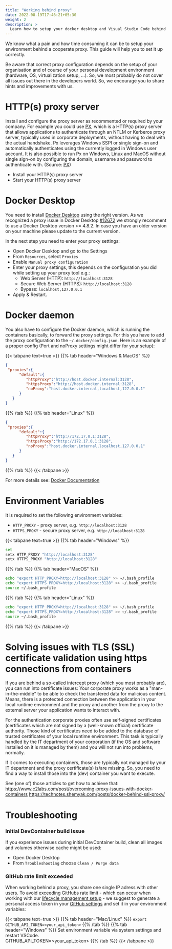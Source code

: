```yaml
---
title: "Working behind proxy"
date: 2022-08-19T17:46:21+05:30
weight: 2
description: >
  Learn how to setup your docker desktop and Visual Studio Code behind a coorperate proxy.
---
```


We know what a pain and how time consuming it can be to setup your environment behind a cooperate proxy. This guide will help you to set it up correctly.

Be aware that correct proxy configuration depends on the setup of your organisation and of course of your personal development environment (hardware, OS, virtualization setup, ...). So, we most probably do not cover all issues out there in the developers world. So, we encourage you to share hints and improvements with us.

# HTTP(s) proxy server

Install and configure the proxy server as recommented or required by your company. For example you could use [PX](https://github.com/genotrance/px), which is a HTTP(s) proxy server that allows applications to authenticate through an NTLM or Kerberos proxy server, typically used in corporate deployments, without having to deal with the actual handshake. Px leverages Windows SSPI or single sign-on and automatically authenticates using the currently logged in Windows user account. It is also possible to run Px on Windows, Linux and MacOS without single sign-on by configuring the domain, username and password to authenticate with. (Source: [PX](https://github.com/genotrance/px))

- Install your HTTP(s) proxy server
- Start your HTTP(s) proxy server

# Docker Desktop

You need to install [Docker Desktop](https://www.docker.com/get-started/) using the right version.
As we recognized a proxy issue in Docker Desktop [#12672](https://github.com/docker/for-win/issues/12672) we strongly recomment to use a Docker Desktop version >= 4.8.2. In case you have an older version on your machine please update to the current version.

In the next step you need to enter your proxy settings:

- Open Docker Desktop and go to the Settings
- From `Resources`, select `Proxies`
- Enable `Manual proxy configuration`
- Enter your proxy settings, this depends on the configuration you did while setting up your proxy tool e.g.:
  - Web Server (HTTP): `http://localhost:3128`
  - Secure Web Server (HTTPS): `http://localhost:3128`
  - Bypass: `localhost,127.0.0.1`
- Apply & Restart.

# Docker daemon

You also have to configure the Docker daemon, which is running the containers basically, to forward the proxy settings. For this you have to add the proxy configuration to the `~/.docker/config.json`. Here is an example of a proper config (Port and noProxy settings might differ for your setup):

   {{< tabpane text=true >}}
   {{% tab header="Windows & MacOS" %}}

   ```json
   {
    "proxies":{
         "default":{
            "httpProxy":"http://host.docker.internal:3128",
            "httpsProxy":"http://host.docker.internal:3128",
            "noProxy":"host.docker.internal,localhost,127.0.0.1"
         }
      }
   }
   ```

   {{% /tab %}}
   {{% tab header="Linux" %}}

   ```json
   {
    "proxies":{
         "default":{
            "httpProxy":"http://172.17.0.1:3128",
            "httpsProxy":"http://172.17.0.1:3128",
            "noProxy":"host.docker.internal,localhost,127.0.0.1"
         }
      }
   }
   ```

   {{% /tab %}}
   {{< /tabpane >}}

For more details see: [Docker Documentation](https://docs.docker.com/network/proxy/)

# Environment Variables

It is required to set the following environment variables:

- `HTTP_PROXY` - proxy server, e.g. `http://localhost:3128`
- `HTTPS_PROXY` - secure proxy server, e.g. `http://localhost:3128`

{{< tabpane text=true >}}
{{% tab header="Windows" %}}

```bash
set
setx HTTP_PROXY "http://localhost:3128"
setx HTTPS_PROXY "http://localhost:3128"
```

{{% /tab %}}
{{% tab header="MacOS" %}}

```bash
echo "export HTTP_PROXY=http://localhost:3128" >> ~/.bash_profile
echo "export HTTPS_PROXY=http://localhost:3128" >> ~/.bash_profile
source ~/.bash_profile
```

{{% /tab %}}
{{% tab header="Linux" %}}

```bash
echo "export HTTP_PROXY=http://localhost:3128" >> ~/.bash_profile
echo "export HTTPS_PROXY=http://localhost:3128" >> ~/.bash_profile
source ~/.bash_profile
```

{{% /tab %}}
{{< /tabpane >}}

# Solving issues with TLS (SSL) certificate validation using https connections from containers

If you are behind a so-called intercept proxy (which you most probably are), you can run into certificate issues:
Your corporate proxy works as a "man-in-the-middle" to be able to check the transfered data for malicious content.
Means, there is a protected connection between the application in your local runtime environment and the proxy and
another from the proxy to the external server your application wants to interact with.

For the authentication corporate proxies often use self-signed certificates (certificates which are not signed by
a (well-known official) certificate authority. Those kind of certificates need to be added to the database of
trusted certificates of your local runtime environment. This task is typically handled by the IT department of
your corporation (if the OS and software installed on it is managed by them) and you will not run into problems,
normally.

If it comes to executing containers, those are typically not managed by your IT department and the proxy certificate(s)
is/are missing. So, you need to find a way to install those into the (dev) container you want to execute.

See (one of) those articles to get how to achieve that:
<https://www.c2labs.com/post/overcoming-proxy-issues-with-docker-containers>
<https://technotes.shemyak.com/posts/docker-behind-ssl-proxy/>

# Troubleshooting

### Initial DevContainer build issue

If you experience issues during initial DevContainer build, clean all images and volumes otherwise cache might be used:

- Open Docker Desktop
- From `Troubleshooting` choose `Clean / Purge data`

### GitHub rate limit exceeded

When working behind a proxy, you share one single IP adress with other users.
To avoid exceeding GitHubs rate limit - which can occur when working with our [lifecycle management setup](/docs/lifecycle_management/) - we suggest to generate a personal access token in your [GitHub settings](https://github.com/settings/tokens) and set it in your environment variables:

{{< tabpane text=true >}}
{{% tab header="Mac/Linux" %}}
`export GITHUB_API_TOKEN=<your_api_token>`
{{% /tab %}}
{{% tab header="Windows" %}}
Set environment variable via system settings and restart VSCode.
</br>
GITHUB_API_TOKEN=<your_api_token>
{{% /tab %}}
{{< /tabpane >}}
